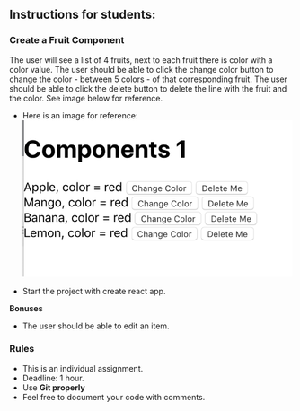 ## Instructions for students:

### Create a Fruit Component

The user will see a list of 4 fruits, next to each fruit there is color with a color value. The user should be able to click the change color button to change the color - between 5 colors - of that corresponding fruit. The user should be able to click the delete button to delete the line with the fruit and the color. See image below for reference.

-   Here is an image for reference:
    ![Mock-up-image](Mock-up-image.png)

-   Start the project with create react app.

**Bonuses**

-   The user should be able to edit an item.

### Rules

-   This is an individual assignment.
-   Deadline: 1 hour.
-   Use **Git properly**
-   Feel free to document your code with comments.
